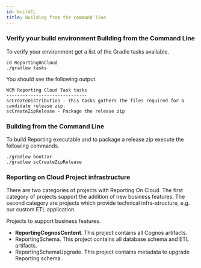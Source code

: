 ```yaml
---
id: buildCL
title: Building from the command line
---
```


### Verify your build environment Building from the Command Line

To verify your environment get a list of the Gradle tasks available.
```
cd ReportingOnCloud
./gradlew tasks
```
You should see the following output.

```
WCM Reporting Cloud Task tasks
------------------------------
scCreateDistribution - This tasks gathers the files required for a candidate release zip.
scCreateZipRelease - Package the release zip
```

### Building from the Command Line

To build Reporting executable and to package a release zip execute the following commands.
```
./gradlew bootJar
./gradlew scCreateZipRelease
```
### Reporting on Cloud Project infrastructure

There are two categories of projects with Reporting On Cloud.  The first category of projects support the addition of new business features. The second category are projects which provide technical infra-structure, e.g.  our custom ETL application.

Projects to support business features.

* **ReportingCognosContent**.  This project contains all Cognos artifacts.
* ReportingSchema.  This project contains all database schema and ETL artifacts.
* ReportingSchemaUpgrade.  This project contains metadata to upgrade Reporting schema.
